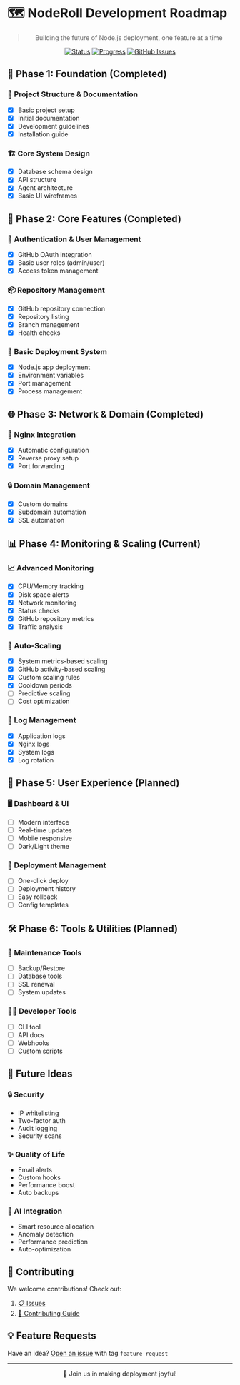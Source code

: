 # 🗺️ NodeRoll Development Roadmap

<div align="center">

> Building the future of Node.js deployment, one feature at a time

[![Status](https://img.shields.io/badge/Status-In_Development-brightgreen.svg)]()
[![Progress](https://img.shields.io/badge/Progress-Phase_4-blue.svg)]()
[![GitHub Issues](https://img.shields.io/badge/GitHub-Issues-red.svg)](https://github.com/NodeRoll/self-hosted-standalone/issues)

</div>

## 🚀 Phase 1: Foundation (Completed)

### 📝 Project Structure & Documentation
- [x] Basic project setup
- [x] Initial documentation
- [x] Development guidelines
- [x] Installation guide

### 🏗️ Core System Design
- [x] Database schema design
- [x] API structure
- [x] Agent architecture
- [x] Basic UI wireframes

## 🔐 Phase 2: Core Features (Completed)

### 👤 Authentication & User Management
- [x] GitHub OAuth integration
- [x] Basic user roles (admin/user)
- [x] Access token management

### 📦 Repository Management
- [x] GitHub repository connection
- [x] Repository listing
- [x] Branch management
- [x] Health checks

### 🚀 Basic Deployment System
- [x] Node.js app deployment
- [x] Environment variables
- [x] Port management
- [x] Process management

## 🌐 Phase 3: Network & Domain (Completed)

### 🔄 Nginx Integration
- [x] Automatic configuration
- [x] Reverse proxy setup
- [x] Port forwarding

### 🔒 Domain Management
- [x] Custom domains
- [x] Subdomain automation
- [x] SSL automation

## 📊 Phase 4: Monitoring & Scaling (Current)

### 📈 Advanced Monitoring
- [x] CPU/Memory tracking
- [x] Disk space alerts
- [x] Network monitoring
- [x] Status checks
- [x] GitHub repository metrics
- [x] Traffic analysis

### 🔄 Auto-Scaling
- [x] System metrics-based scaling
- [x] GitHub activity-based scaling
- [x] Custom scaling rules
- [x] Cooldown periods
- [ ] Predictive scaling
- [ ] Cost optimization

### 📝 Log Management
- [x] Application logs
- [x] Nginx logs
- [x] System logs
- [x] Log rotation

## 🎨 Phase 5: User Experience (Planned)

### 🖥️ Dashboard & UI
- [ ] Modern interface
- [ ] Real-time updates
- [ ] Mobile responsive
- [ ] Dark/Light theme

### 🚀 Deployment Management
- [ ] One-click deploy
- [ ] Deployment history
- [ ] Easy rollback
- [ ] Config templates

## 🛠️ Phase 6: Tools & Utilities (Planned)

### 🔧 Maintenance Tools
- [ ] Backup/Restore
- [ ] Database tools
- [ ] SSL renewal
- [ ] System updates

### 👨‍💻 Developer Tools
- [ ] CLI tool
- [ ] API docs
- [ ] Webhooks
- [ ] Custom scripts

## 🔮 Future Ideas

### 🔒 Security
- IP whitelisting
- Two-factor auth
- Audit logging
- Security scans

### ✨ Quality of Life
- Email alerts
- Custom hooks
- Performance boost
- Auto backups

### 🤖 AI Integration
- Smart resource allocation
- Anomaly detection
- Performance prediction
- Auto-optimization

## 🤝 Contributing

We welcome contributions! Check out:

1. [📋 Issues](https://github.com/NodeRoll/self-hosted-standalone/issues)
2. [📖 Contributing Guide](CONTRIBUTING.md)

## 💡 Feature Requests

Have an idea? [Open an issue](https://github.com/NodeRoll/self-hosted-standalone/issues/new) with tag `feature request`

---

<div align="center">

🚀 Join us in making deployment joyful!

</div>
